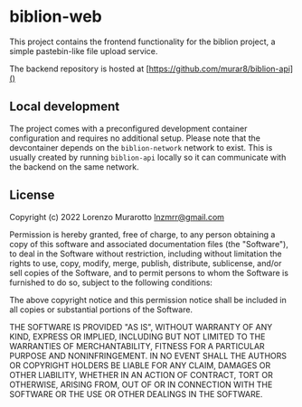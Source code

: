 # biblion-web

This project contains the frontend functionality for the biblion project, a simple pastebin-like file upload service.

The backend repository is hosted at [https://github.com/murar8/biblion-api]()

## Local development

The project comes with a preconfigured development container configuration and requires no additional setup.
Please note that the devcontainer depends on the `biblion-network` network to exist. This is usually created by running `biblion-api` locally so it can communicate with the backend on the same network.

## License

Copyright (c) 2022 Lorenzo Murarotto <lnzmrr@gmail.com>

Permission is hereby granted, free of charge, to any person
obtaining a copy of this software and associated documentation
files (the "Software"), to deal in the Software without
restriction, including without limitation the rights to use,
copy, modify, merge, publish, distribute, sublicense, and/or sell
copies of the Software, and to permit persons to whom the
Software is furnished to do so, subject to the following
conditions:

The above copyright notice and this permission notice shall be
included in all copies or substantial portions of the Software.

THE SOFTWARE IS PROVIDED "AS IS", WITHOUT WARRANTY OF ANY KIND,
EXPRESS OR IMPLIED, INCLUDING BUT NOT LIMITED TO THE WARRANTIES
OF MERCHANTABILITY, FITNESS FOR A PARTICULAR PURPOSE AND
NONINFRINGEMENT. IN NO EVENT SHALL THE AUTHORS OR COPYRIGHT
HOLDERS BE LIABLE FOR ANY CLAIM, DAMAGES OR OTHER LIABILITY,
WHETHER IN AN ACTION OF CONTRACT, TORT OR OTHERWISE, ARISING
FROM, OUT OF OR IN CONNECTION WITH THE SOFTWARE OR THE USE OR
OTHER DEALINGS IN THE SOFTWARE.
